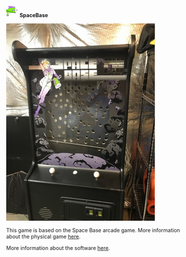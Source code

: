 ![](https://github.com/SjaakAlvarez/SpaceBase/blob/master/Content/spacegun.png) **SpaceBase**

![](https://github.com/SjaakAlvarez/SpaceBase/blob/master/images/01s.jpg)

This game is based on the Space Base arcade game. More information about the physical game [here](http://forum.arcadecontrols.com/index.php/topic,140466.0.html).

More information about the software [here](http://forum.arcadecontrols.com/index.php/topic,141866.0.html).
